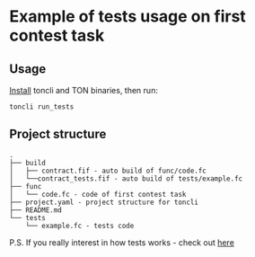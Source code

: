 # Example of tests usage on first contest task

## Usage

[Install](https://github.com/disintar/toncli/blob/master/INSTALLATION.md) toncli and TON binaries, then run:

```
toncli run_tests
```

## Project structure

```
.
├── build
│   ├── contract.fif - auto build of func/code.fc
│   └──contract_tests.fif - auto build of tests/example.fc
├── func
│   └── code.fc - code of first contest task
├── project.yaml - project structure for toncli
├── README.md
└── tests
    └── example.fc - tests code
```

P.S. If you really interest in how tests works - check
out [here](https://github.com/disintar/toncli/blob/master/docs/advanced/func_tests.md)
